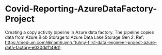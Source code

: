 # Covid-Reporting-AzureDataFactory-Project
Creating a copy activity pipeline in Azure data factory. The pipeline copies data from Azure Blob Storage to Azure Data Lake Storage Gen 2.       Ref: https://medium.com/@namhuynh.ftu/my-first-data-engineer-project-azure-data-factory-e020ddf149d1
